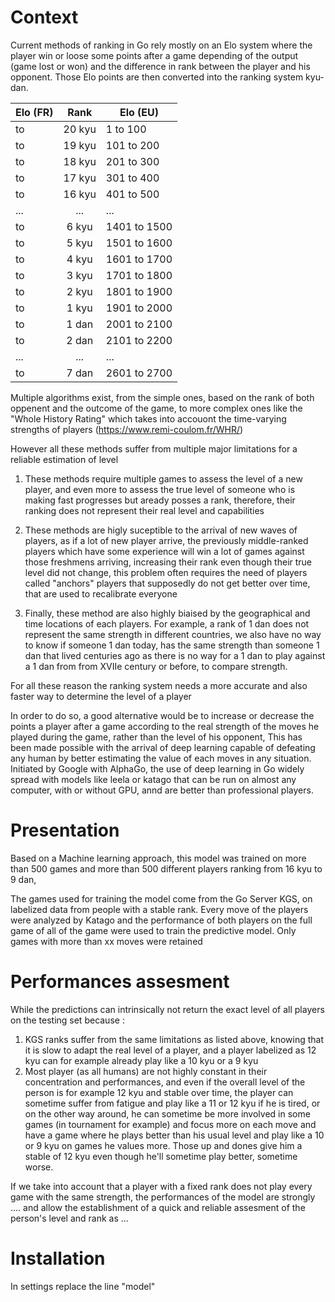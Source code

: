 # Context

Current methods of ranking in Go rely mostly on an Elo system where the player win or loose some points after a game depending of the output (game lost or won) and the difference in rank between the player and his opponent. Those Elo points are then converted into the ranking system kyu-dan.

| Elo (FR) |     Rank      |  Elo (EU) |
|----------|:-------------:| ----------|
| to |  20 kyu | 1 to 100 |
| to |  19 kyu | 101 to 200 |
| to |  18 kyu | 201 to 300 |
| to |  17 kyu | 301 to 400 |
| to |  16 kyu | 401 to 500 |
| ... |  ... | ... |
| to |  6 kyu | 1401 to 1500 |
| to |  5 kyu | 1501 to 1600 |
| to |  4 kyu | 1601 to 1700 |
| to |  3 kyu | 1701 to 1800 |
| to |  2 kyu | 1801 to 1900 |
| to |  1 kyu | 1901 to 2000 |
| to | 1 dan | 2001 to 2100 |
| to | 2 dan | 2101 to 2200 |
| ... |  ... | ... |
| to | 7 dan | 2601 to 2700 |



Multiple algorithms exist, from the simple ones, based on the rank of both oppenent and the outcome of the game, to more complex ones like the "Whole History Rating" which takes into accouont the time-varying strengths of players (https://www.remi-coulom.fr/WHR/)

However all these methods suffer from multiple major limitations for a reliable estimation of level

1. These methods require multiple games to assess the level of a new player, and even more to assess the true level of someone who is making fast progresses but aready posses a rank, therefore, their ranking does not represent their real level and capabilities

2. These methods are higly suceptible to the arrival of new waves of players, as if a lot of new player arrive, the previously middle-ranked players which have some experience will win a lot of games against those freshmens arriving, increasing their rank even though their true level did not change, this problem often requires the need of players called "anchors" players that supposedly do not get better over time, that are used to recalibrate everyone 

3. Finally, these method are also highly biaised by the geographical and time locations of each players. For example, a rank of 1 dan does not represent the same strength in different countries, we also have no way to know if someone 1 dan today, has the same strength than someone 1 dan  that lived centuries ago as there is no way for a 1 dan to play against a 1 dan from from XVIIe century or before, to compare strength.

For all these reason the ranking system needs a more accurate and also faster way to determine the level of a player

In order to do so, a good alternative would be to increase or decrease the points a player after a game according to the real strength of the moves he played during the game, rather than the level of his opponent, This has been made possible with the arrival of deep learning capable of defeating any human by better estimating the value of each moves in any situation. Initiated by Google with AlphaGo, the use of deep learning in Go widely spread with models like leela or katago that can be run on almost any computer, with or without GPU, annd are better than professional players.

# Presentation
Based on a Machine learning approach, this model was trained on more than 500 games and more than 500 different players ranking from 16 kyu to 9 dan, 

The games used for training the model come from the Go Server KGS, on labelized data from people with a stable rank.
Every move of the players were analyzed by Katago and the performance of both players on the full game of all of the game were used to train the predictive model. 
Only games with more than xx moves were retained 

# Performances assesment

While the predictions can intrinsically not return the exact level of all players on the testing set because :
1. KGS ranks suffer from the same limitations as listed above, knowing that it is slow to adapt the real level of a player, and a player labelized as 12 kyu  can for example already play like a 10 kyu or a 9 kyu
2. Most player (as all humans) are not highly constant in their concentration and performances, and even if the overall level of the person is for example 12 kyu and stable over time, the player can sometime suffer from fatigue and play like a 11 or 12 kyu if he is tired, or on the other way around, he can sometime be more involved in some games (in tournament for example) and focus more on each move and have a game where he plays better than his usual level and play like a 10 or 9 kyu on games he values more. Those up and dones give him a stable of 12 kyu even though he'll sometime play better, sometime worse.

If we take into account that a player with a fixed rank does not play every game with the same strength, the performances of the model are strongly .... and allow the establishment of a quick and reliable assesment of the person's level and rank as ...

# Installation

In settings replace the line "model"
